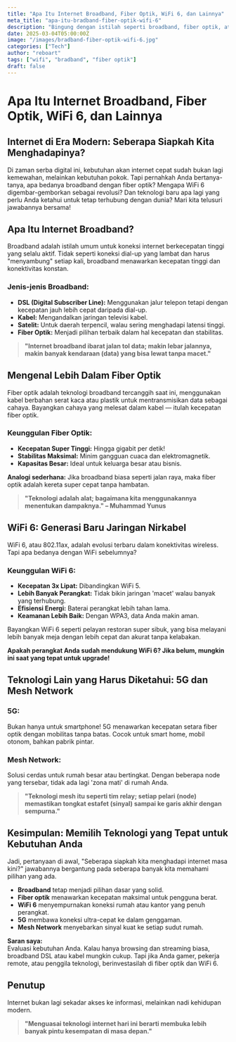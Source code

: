```yaml
---
title: "Apa Itu Internet Broadband, Fiber Optik, WiFi 6, dan Lainnya"
meta_title: "apa-itu-bradband-fiber-optik-wifi-6"
description: "Bingung dengan istilah seperti broadband, fiber optik, atau WiFi 6? Artikel ini menjelaskan secara sederhana namun mendalam mengenai berbagai jenis koneksi internet, teknologi jaringan terbaru, serta keunggulan masing-masing. Cocok untuk Anda yang ingin memahami dunia internet modern dengan bahasa yang mudah dimengerti."
date: 2025-03-04T05:00:00Z
image: "/images/bradband-fiber-optik-wifi-6.jpg"
categories: ["Tech"]
author: "reboart"
tags: ["wifi", "bradband", "fiber optik"]
draft: false
---
```


# **Apa Itu Internet Broadband, Fiber Optik, WiFi 6, dan Lainnya**

## **Internet di Era Modern: Seberapa Siapkah Kita Menghadapinya?**
Di zaman serba digital ini, kebutuhan akan internet cepat sudah bukan lagi kemewahan, melainkan kebutuhan pokok. Tapi pernahkah Anda bertanya-tanya, apa bedanya broadband dengan fiber optik? Mengapa WiFi 6 digembar-gemborkan sebagai revolusi? Dan teknologi baru apa lagi yang perlu Anda ketahui untuk tetap terhubung dengan dunia? Mari kita telusuri jawabannya bersama!

## **Apa Itu Internet Broadband?**
Broadband adalah istilah umum untuk koneksi internet berkecepatan tinggi yang selalu aktif. Tidak seperti koneksi dial-up yang lambat dan harus "menyambung" setiap kali, broadband menawarkan kecepatan tinggi dan konektivitas konstan.

### **Jenis-jenis Broadband:**
- **DSL (Digital Subscriber Line):** Menggunakan jalur telepon tetapi dengan kecepatan jauh lebih cepat daripada dial-up.
- **Kabel:** Mengandalkan jaringan televisi kabel.
- **Satelit:** Untuk daerah terpencil, walau sering menghadapi latensi tinggi.
- **Fiber Optik:** Menjadi pilihan terbaik dalam hal kecepatan dan stabilitas.

> **"Internet broadband ibarat jalan tol data; makin lebar jalannya, makin banyak kendaraan (data) yang bisa lewat tanpa macet."**

## **Mengenal Lebih Dalam Fiber Optik**
Fiber optik adalah teknologi broadband tercanggih saat ini, menggunakan kabel berbahan serat kaca atau plastik untuk mentransmisikan data sebagai cahaya. Bayangkan cahaya yang melesat dalam kabel — itulah kecepatan fiber optik.

### **Keunggulan Fiber Optik:**
- **Kecepatan Super Tinggi:** Hingga gigabit per detik!
- **Stabilitas Maksimal:** Minim gangguan cuaca dan elektromagnetik.
- **Kapasitas Besar:** Ideal untuk keluarga besar atau bisnis.

**Analogi sederhana:** Jika broadband biasa seperti jalan raya, maka fiber optik adalah kereta super cepat tanpa hambatan.

> **"Teknologi adalah alat; bagaimana kita menggunakannya menentukan dampaknya." – Muhammad Yunus**

## **WiFi 6: Generasi Baru Jaringan Nirkabel**
WiFi 6, atau 802.11ax, adalah evolusi terbaru dalam konektivitas wireless. Tapi apa bedanya dengan WiFi sebelumnya?

### **Keunggulan WiFi 6:**
- **Kecepatan 3x Lipat:** Dibandingkan WiFi 5.
- **Lebih Banyak Perangkat:** Tidak bikin jaringan 'macet' walau banyak yang terhubung.
- **Efisiensi Energi:** Baterai perangkat lebih tahan lama.
- **Keamanan Lebih Baik:** Dengan WPA3, data Anda makin aman.

Bayangkan WiFi 6 seperti pelayan restoran super sibuk, yang bisa melayani lebih banyak meja dengan lebih cepat dan akurat tanpa kelabakan.

**Apakah perangkat Anda sudah mendukung WiFi 6? Jika belum, mungkin ini saat yang tepat untuk upgrade!**

## **Teknologi Lain yang Harus Diketahui: 5G dan Mesh Network**
### **5G:**
Bukan hanya untuk smartphone! 5G menawarkan kecepatan setara fiber optik dengan mobilitas tanpa batas. Cocok untuk smart home, mobil otonom, bahkan pabrik pintar.

### **Mesh Network:**
Solusi cerdas untuk rumah besar atau bertingkat. Dengan beberapa node yang tersebar, tidak ada lagi 'zona mati' di rumah Anda.

> **"Teknologi mesh itu seperti tim relay; setiap pelari (node) memastikan tongkat estafet (sinyal) sampai ke garis akhir dengan sempurna."**

## **Kesimpulan: Memilih Teknologi yang Tepat untuk Kebutuhan Anda**
Jadi, pertanyaan di awal, "Seberapa siapkah kita menghadapi internet masa kini?" jawabannya bergantung pada seberapa banyak kita memahami pilihan yang ada.

- **Broadband** tetap menjadi pilihan dasar yang solid.
- **Fiber optik** menawarkan kecepatan maksimal untuk pengguna berat.
- **WiFi 6** menyempurnakan koneksi rumah atau kantor yang penuh perangkat.
- **5G** membawa koneksi ultra-cepat ke dalam genggaman.
- **Mesh Network** menyebarkan sinyal kuat ke setiap sudut rumah.

**Saran saya:**  
Evaluasi kebutuhan Anda. Kalau hanya browsing dan streaming biasa, broadband DSL atau kabel mungkin cukup. Tapi jika Anda gamer, pekerja remote, atau penggila teknologi, berinvestasilah di fiber optik dan WiFi 6.

## **Penutup**
Internet bukan lagi sekadar akses ke informasi, melainkan nadi kehidupan modern.  
> **"Menguasai teknologi internet hari ini berarti membuka lebih banyak pintu kesempatan di masa depan."**
